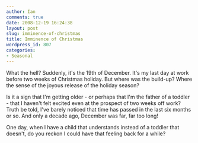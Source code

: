 ```yaml
---
author: Ian
comments: true
date: 2008-12-19 16:24:38
layout: post
slug: imminence-of-christmas
title: Imminence of Christmas
wordpress_id: 807
categories:
- Seasonal
---
```


What the hell?  Suddenly, it's the 19th of December.  It's my last day at work before two weeks of Christmas holiday.  But where was the build-up?  Where the sense of the joyous release of the holiday season?

Is it a sign that I'm getting older - or perhaps that I'm the father of a toddler - that I haven't felt excited even at the prospect of two weeks off work?  Truth be told, I've barely noticed that time has passed in the last six months or so.  And only a decade ago, December was far, far too long!

One day, when I have a child that understands instead of a toddler that doesn't, do you reckon I could have that feeling back for a while?
